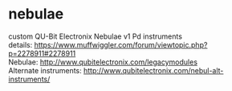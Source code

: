 # nebulae
custom QU-Bit Electronix Nebulae v1 Pd instruments <br>
details: https://www.muffwiggler.com/forum/viewtopic.php?p=2278911#2278911 <br>
Nebulae: http://www.qubitelectronix.com/legacymodules <br>
Alternate instruments: http://www.qubitelectronix.com/nebul-alt-instruments/ <br>
